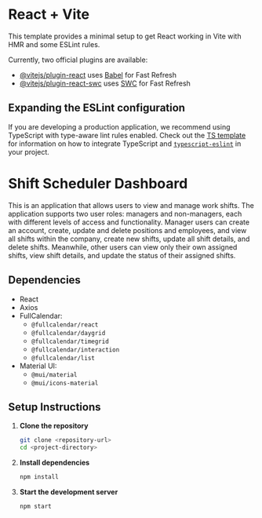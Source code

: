 # React + Vite

This template provides a minimal setup to get React working in Vite with HMR and some ESLint rules.

Currently, two official plugins are available:

- [@vitejs/plugin-react](https://github.com/vitejs/vite-plugin-react/blob/main/packages/plugin-react) uses [Babel](https://babeljs.io/) for Fast Refresh
- [@vitejs/plugin-react-swc](https://github.com/vitejs/vite-plugin-react/blob/main/packages/plugin-react-swc) uses [SWC](https://swc.rs/) for Fast Refresh

## Expanding the ESLint configuration

If you are developing a production application, we recommend using TypeScript with type-aware lint rules enabled. Check out the [TS template](https://github.com/vitejs/vite/tree/main/packages/create-vite/template-react-ts) for information on how to integrate TypeScript and [`typescript-eslint`](https://typescript-eslint.io) in your project.


# Shift Scheduler Dashboard

This is an application that allows users to view and manage work shifts. The application supports two user roles: managers and non-managers, each with different levels of access and functionality. Manager users can create an account, create, update and delete positions and employees, and view all shifts within the company, create new shifts, update all shift details, and delete shifts. Meanwhile, other users can view only their own assigned shifts, view shift details, and update the status of their assigned shifts.



## Dependencies

- React
- Axios
- FullCalendar:
  - `@fullcalendar/react`
  - `@fullcalendar/daygrid`
  - `@fullcalendar/timegrid`
  - `@fullcalendar/interaction`
  - `@fullcalendar/list`
- Material UI:
  - `@mui/material`
  - `@mui/icons-material`


## Setup Instructions

1. **Clone the repository**

   ```bash
   git clone <repository-url>
   cd <project-directory>

2. **Install dependencies**

    ```bash
    npm install

3. **Start the development server**
    ```bash
    npm start